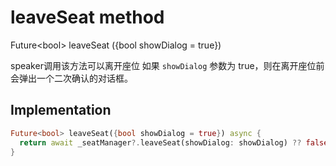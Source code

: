 


# leaveSeat method








Future&lt;bool> leaveSeat
({bool showDialog = true})





<p>speaker调用该方法可以离开座位
如果 <code>showDialog</code> 参数为 true，则在离开座位前会弹出一个二次确认的对话框。</p>



## Implementation

```dart
Future<bool> leaveSeat({bool showDialog = true}) async {
  return await _seatManager?.leaveSeat(showDialog: showDialog) ?? false;
}
```







